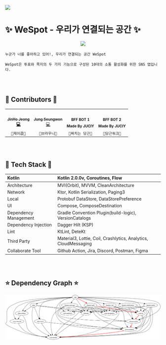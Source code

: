 <p align="left">
  <a href="https://play.google.com/store/apps/details?id=com.bff.wespot.real">
    <img src="https://github.com/user-attachments/assets/574be462-a5fb-4a42-8840-143c57969514" height=110>
  </a>
</p>


# ✨ WeSpot - 우리가 연결되는 공간 ✨

<p align="center"><img src="https://github.com/user-attachments/assets/4e890aef-4fca-4bf3-91e2-b30d26fcc873"></p>

```
누군가 너를 좋아하고 있어!, 우리가 연결되는 공간 WeSpot

WeSpot은 투표와 쪽지의 두 가지 기능으로 구성된 10대의 소통 활성화를 위한 SNS 앱입니다.
```

</br></br>

## 💫 Contributors 💫
<table>
  <tr>
    <td align="center"><a href="http://github.com/jeongjaino"><img src="https://avatars.githubusercontent.com/u/77484719?v=4" width="200px;" alt=""/><br /><sub><b>JinHo Jeong</sub></a><br /><a href="https://github.com/YAPP-Github/24th-App-Team-1-Android/commits/main?author=jeongjaino" title="Code">💻</a></td>
    <td align="center"><a href="https://github.com/flash159483"><img src="https://avatars.githubusercontent.com/u/123813671?v=4" width="200px;" alt=""/><br /><sub><b>Jung Seungwon</b></sub></a><br /><a href="https://github.com/YAPP-Github/24th-App-Team-1-Android/commits/main?author=flash159483" title="Code">💻</a></td>
    <td align="center"><img src="https://github.com/YAPP-Github/24th-App-Team-1-Android/assets/77484719/885117e7-5809-4630-9f37-ede855cdc8c8" width="200px;" alt=""/><br /><sub><b>BFF BOT 1</b></sub><br /><sub><b>Made By JUCIY</b></b></sub></td>
    <td align="center"><img src="https://github.com/YAPP-Github/24th-App-Team-1-Android/assets/77484719/611fc015-8f91-4645-90c9-2ae9e86d9e7b" width="200px;" alt=""/><br /><sub><b>BFF BOT 2</b></sub><br /><sub><b>Made By JUCIY</b></b></sub></td>
  </tr>
  <tr>
    <td align="center"><code>🍻제이콥🍻</td>
    <td align="center"><code>🍩브라우니🍩</td>
    <td align="center"><code>🥕짜치는 당근🥕</td>
    <td align="center"><code>🥕당근워크👟</td>
  </tr>
</table>

</br></br>

## 🌟 Tech Stack 🌟

| Kotlin | Kotlin 2.0.0v, Coroutines, Flow |
|:---|:---|
| Architecture | MVI(Orbit), MVVM, CleanArchitecture |
| Network | Ktor, Kotlin Serialization, Paging3 |
| Local | Protobuf DataStore, DataStorePreference |
| UI | Compose, ComposeDestination |
| Dependency Management | Gradle Convention Plugin(build-logic), VersionCatalogs |
| Dependency Injection | Dagger Hilt (KSP) |
| Lint | KtLint, DeteKt |
| Third Party | Material3, Lottie, Coil, Crashlytics, Analytics, CloudMessaging |
| Collaborate Tool | Github Action, Jira, Discord, Postman, Figma |

</br></br>

## ⭐ Dependency Graph ⭐

<p align="center"><img src="module_graph.svg"></p>
